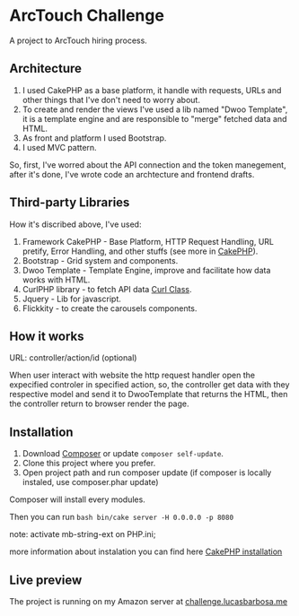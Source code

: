 # ArcTouch Challenge


A project to ArcTouch hiring process.


## Architecture
1. I used CakePHP as a base platform, it handle with requests, URLs and other things that I've don't need to worry about.
2. To create and render the views I've used a lib named "Dwoo Template", it is a template engine and are responsible to "merge" fetched data and HTML.
3. As front and platform I used Bootstrap.
4. I used MVC pattern. 

So, first, I've worred about the API connection and the token manegement, after it's done, I've wrote code an archtecture and frontend drafts.


## Third-party Libraries

How it's discribed above, I've used:

1. Framework CakePHP - Base Platform, HTTP Request Handling, URL pretify, Error Handling, and other stuffs (see more in [CakePHP](https://cakephp.org/)).
2. Bootstrap - Grid system and components.
3. Dwoo Template - Template Engine, improve and facilitate how data works with HTML.
4. CurlPHP library - to fetch API data [Curl Class](https://github.com/php-curl-class/php-curl-class).
5. Jquery - Lib for javascript.
6. Flickkity - to create the carousels components.


## How it works
URL: controller/action/id (optional)

When user interact with website the http request handler open the expecified controler in specified action, 
so, the controller get data with they respective model and send 
it to DwooTemplate that returns the HTML, then the controller return to browser render the page.


## Installation

1. Download [Composer](https://getcomposer.org/doc/00-intro.md) or update `composer self-update`.
2. Clone this project where you prefer.
3. Open project path and run composer update (if composer is locally instaled, use composer.phar update)

Composer will install every modules.

Then you can run ```bash bin/cake server -H 0.0.0.0 -p 8080```

note:
activate mb-string-ext on PHP.ini;

more information about instalation you can find here [CakePHP installation](https://book.cakephp.org/3.0/pt/installation.html)

## Live preview

The project is running on my Amazon server at [challenge.lucasbarbosa.me](challenge.lucasbarbosa.me)



